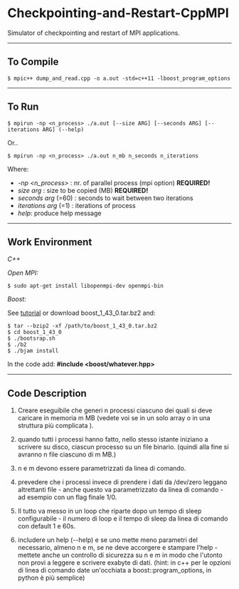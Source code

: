 # Checkpointing-and-Restart-CppMPI

Simulator of checkpointing and restart of MPI applications.
*****
## To Compile ##
```
$ mpic++ dump_and_read.cpp -o a.out -std=c++11 -lboost_program_options
```
*****
## To Run ##
```         
$ mpirun -np <n_process> ./a.out [--size ARG] [--seconds ARG] [--iterations ARG] (--help)
```
Or..
```         
$ mpirun -np <n_process> ./a.out n_mb n_seconds n_iterations
```
Where:

* *-np <n_process>* : nr. of parallel process (mpi option) **REQUIRED!**
* *size arg* : size to be copied (MB) **REQUIRED!**
* *seconds arg* (=60) : seconds to wait between two iterations
* *iterations arg* (=1) : iterations of process
* *help*: produce help message
*****
## Work Environment ##
_C++_

_Open MPI:_
```
$ sudo apt-get install libopenmpi-dev openmpi-bin
```
_Boost:_

See [tutorial](http://www.boost.org/doc/libs/1_43_0/more/getting_started/unix-variants.html#link-your-program-to-a-boost-library) or download boost_1_43_0.tar.bz2  and:
```
$ tar --bzip2 -xf /path/to/boost_1_43_0.tar.bz2  
$ cd boost_1_43_0  
$ ./bootsrap.sh  
$ ./b2  
$ ./bjam install
```
In the code add: **#include <boost/whatever.hpp>**

*******
## Code Description ##

1. Creare eseguibile che generi n processi ciascuno dei quali si deve caricare in memoria m MB (vedete voi se in un solo array o in una struttura più complicata ).

2. quando tutti i processi hanno fatto, nello stesso istante iniziano a scrivere su disco, ciascun processo su un file binario. (quindi alla fine si avranno n file ciascuno di m MB.)

3. n e m devono essere parametrizzati da linea di comando.

4. prevedere che i processi invece di prendere i dati da /dev/zero leggano altrettanti file - anche questo va parametrizzato da linea di comando - ad esempio con un flag finale 1/0.

5. Il tutto va messo in un loop che riparte dopo un tempo di sleep configurabile - il numero di loop e il tempo di sleep da linea di comando con default 1 e 60s.

6. includere un help (--help) e se uno mette meno parametri del necessario, almeno n e m,  se ne deve accorgere e stampare l'help - mettete anche un controllo di sicurezza su n e m in modo che l'utonto non provi a leggere e scrivere exabyte di dati. (hint: in c++ per le opzioni di linea di comando date un'occhiata a boost::program_options, in python è più semplice)

